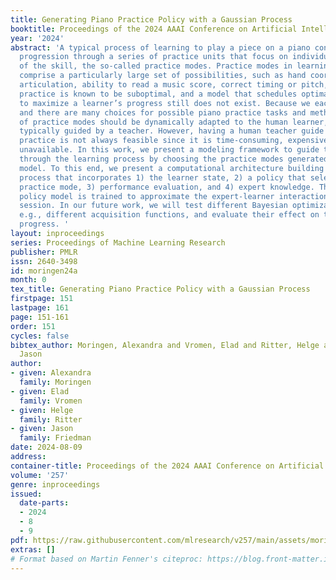 ```yaml
---
title: Generating Piano Practice Policy with a Gaussian Process
booktitle: Proceedings of the 2024 AAAI Conference on Artificial Intelligence
year: '2024'
abstract: 'A typical process of learning to play a piece on a piano consists of a
  progression through a series of practice units that focus on individual dimensions
  of the skill, the so-called practice modes. Practice modes in learning to play music
  comprise a particularly large set of possibilities, such as hand coordination, posture,
  articulation, ability to read a music score, correct timing or pitch, etc. Self-guided
  practice is known to be suboptimal, and a model that schedules optimal practice
  to maximize a learner’s progress still does not exist. Because we each learn differently
  and there are many choices for possible piano practice tasks and methods, the set
  of practice modes should be dynamically adapted to the human learner, a process
  typically guided by a teacher. However, having a human teacher guide individual
  practice is not always feasible since it is time-consuming, expensive, and often
  unavailable. In this work, we present a modeling framework to guide the human learner
  through the learning process by choosing the practice modes generated by a policy
  model. To this end, we present a computational architecture building on a Gaussian
  process that incorporates 1) the learner state, 2) a policy that selects a suitable
  practice mode, 3) performance evaluation, and 4) expert knowledge. The proposed
  policy model is trained to approximate the expert-learner interaction during a practice
  session. In our future work, we will test different Bayesian optimization techniques,
  e.g., different acquisition functions, and evaluate their effect on the learning
  progress. '
layout: inproceedings
series: Proceedings of Machine Learning Research
publisher: PMLR
issn: 2640-3498
id: moringen24a
month: 0
tex_title: Generating Piano Practice Policy with a Gaussian Process
firstpage: 151
lastpage: 161
page: 151-161
order: 151
cycles: false
bibtex_author: Moringen, Alexandra and Vromen, Elad and Ritter, Helge and Friedman,
  Jason
author:
- given: Alexandra
  family: Moringen
- given: Elad
  family: Vromen
- given: Helge
  family: Ritter
- given: Jason
  family: Friedman
date: 2024-08-09
address:
container-title: Proceedings of the 2024 AAAI Conference on Artificial Intelligence
volume: '257'
genre: inproceedings
issued:
  date-parts:
  - 2024
  - 8
  - 9
pdf: https://raw.githubusercontent.com/mlresearch/v257/main/assets/moringen24a/moringen24a.pdf
extras: []
# Format based on Martin Fenner's citeproc: https://blog.front-matter.io/posts/citeproc-yaml-for-bibliographies/
---
```

